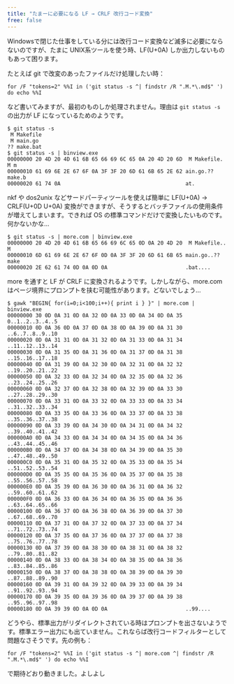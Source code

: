 ```yaml
---
title: "たまーに必要になる LF → CRLF 改行コード変換"
free: false
---
```


Windowsで閉じた仕事をしている分には改行コード変換など滅多に必要にならないのですが、たまに UNIX系ツールを使う時、LF(U+0A) しか出力しないものもあって困ります。

たとえば git で改変のあったファイルだけ処理したい時：

```
for /F "tokens=2" %%I in ('git status -s ^| findstr /R ".M.*\.md$" ') do echo %%I
```

など書いてみますが、最初のものしか処理されません。理由は `git status -s` の出力が LF になっているためのようです。

```
$ git status -s
 M Makefile
 M main.go
?? make.bat
$ git status -s | binview.exe
00000000 20 4D 20 4D 61 6B 65 66 69 6C 65 0A 20 4D 20 6D  M Makefile. M m
00000010 61 69 6E 2E 67 6F 0A 3F 3F 20 6D 61 6B 65 2E 62 ain.go.?? make.b
00000020 61 74 0A                                        at.
```

nkf や dos2unix などサードパーティツールを使えば簡単に LF(U+0A) → CRLF(U+0D U+0A) 変換ができますが、そうするとバッチファイルの使用条件が増えてしまいます。できれば OS の標準コマンドだけで変換したいものです。何かないかな…

```
$ git status -s | more.com | binview.exe
00000000 20 4D 20 4D 61 6B 65 66 69 6C 65 0D 0A 20 4D 20  M Makefile.. M
00000010 6D 61 69 6E 2E 67 6F 0D 0A 3F 3F 20 6D 61 6B 65 main.go..?? make
00000020 2E 62 61 74 0D 0A 0D 0A                         .bat....
```

more を通すと LF が CRLF に変換されるようです。しかしながら、more.com はページ境界にプロンプトを挟む可能性があります。どないでしょう…

```
$ gawk "BEGIN{ for(i=0;i<100;i++){ print i } }" | more.com | binview.exe
00000000 30 0D 0A 31 0D 0A 32 0D 0A 33 0D 0A 34 0D 0A 35 0..1..2..3..4..5
00000010 0D 0A 36 0D 0A 37 0D 0A 38 0D 0A 39 0D 0A 31 30 ..6..7..8..9..10
00000020 0D 0A 31 31 0D 0A 31 32 0D 0A 31 33 0D 0A 31 34 ..11..12..13..14
00000030 0D 0A 31 35 0D 0A 31 36 0D 0A 31 37 0D 0A 31 38 ..15..16..17..18
00000040 0D 0A 31 39 0D 0A 32 30 0D 0A 32 31 0D 0A 32 32 ..19..20..21..22
00000050 0D 0A 32 33 0D 0A 32 34 0D 0A 32 35 0D 0A 32 36 ..23..24..25..26
00000060 0D 0A 32 37 0D 0A 32 38 0D 0A 32 39 0D 0A 33 30 ..27..28..29..30
00000070 0D 0A 33 31 0D 0A 33 32 0D 0A 33 33 0D 0A 33 34 ..31..32..33..34
00000080 0D 0A 33 35 0D 0A 33 36 0D 0A 33 37 0D 0A 33 38 ..35..36..37..38
00000090 0D 0A 33 39 0D 0A 34 30 0D 0A 34 31 0D 0A 34 32 ..39..40..41..42
000000A0 0D 0A 34 33 0D 0A 34 34 0D 0A 34 35 0D 0A 34 36 ..43..44..45..46
000000B0 0D 0A 34 37 0D 0A 34 38 0D 0A 34 39 0D 0A 35 30 ..47..48..49..50
000000C0 0D 0A 35 31 0D 0A 35 32 0D 0A 35 33 0D 0A 35 34 ..51..52..53..54
000000D0 0D 0A 35 35 0D 0A 35 36 0D 0A 35 37 0D 0A 35 38 ..55..56..57..58
000000E0 0D 0A 35 39 0D 0A 36 30 0D 0A 36 31 0D 0A 36 32 ..59..60..61..62
000000F0 0D 0A 36 33 0D 0A 36 34 0D 0A 36 35 0D 0A 36 36 ..63..64..65..66
00000100 0D 0A 36 37 0D 0A 36 38 0D 0A 36 39 0D 0A 37 30 ..67..68..69..70
00000110 0D 0A 37 31 0D 0A 37 32 0D 0A 37 33 0D 0A 37 34 ..71..72..73..74
00000120 0D 0A 37 35 0D 0A 37 36 0D 0A 37 37 0D 0A 37 38 ..75..76..77..78
00000130 0D 0A 37 39 0D 0A 38 30 0D 0A 38 31 0D 0A 38 32 ..79..80..81..82
00000140 0D 0A 38 33 0D 0A 38 34 0D 0A 38 35 0D 0A 38 36 ..83..84..85..86
00000150 0D 0A 38 37 0D 0A 38 38 0D 0A 38 39 0D 0A 39 30 ..87..88..89..90
00000160 0D 0A 39 31 0D 0A 39 32 0D 0A 39 33 0D 0A 39 34 ..91..92..93..94
00000170 0D 0A 39 35 0D 0A 39 36 0D 0A 39 37 0D 0A 39 38 ..95..96..97..98
00000180 0D 0A 39 39 0D 0A 0D 0A                         ..99....
```

どうやら、標準出力がリダイレクトされている時はプロンプトを出さないようです。標準エラー出力にも出ていません。これならば改行コードフィルターとして問題なさそうです。先の例も：

```
for /F "tokens=2" %%I in ('git status -s ^| more.com ^| findstr /R ".M.*\.md$" ') do echo %%I
```

で期待どおり動きました。よしよし
